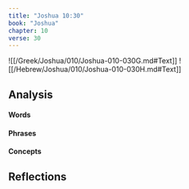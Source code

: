 ```yaml
---
title: "Joshua 10:30"
book: "Joshua"
chapter: 10
verse: 30
---
```

![[/Greek/Joshua/010/Joshua-010-030G.md#Text]]
![[/Hebrew/Joshua/010/Joshua-010-030H.md#Text]]

## Analysis

#### Words

#### Phrases

#### Concepts

## Reflections
